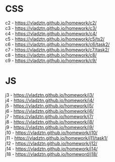 # CSS
c2  - https://vladztn.github.io/homework/c2/ \
c3 - https://vladztn.github.io/homework/c3/ \
c4 - https://vladztn.github.io/homework/c4/ \
c5 - https://vladztn.github.io/homework/c5/ts2/ \
c6 - https://vladztn.github.io/homework/c6/task2/ \
c7 - https://vladztn.github.io/homework/c7/task2/ \
c8 - https://vladztn.github.io/homework/c8/ \
c9 - https://vladztn.github.io/homework/c9/

# JS
j3 - https://vladztn.github.io/homework/j3/ \
j4 - https://vladztn.github.io/homework/j4/ \
j5 - https://vladztn.github.io/homework/j5/ \
j6 - https://vladztn.github.io/homework/j6/ \
j7 - https://vladztn.github.io/homework/j7/ \
j8 - https://vladztn.github.io/homework/j8/ \
j9 - https://vladztn.github.io/homework/j9/ \
j10 - https://vladztn.github.io/homework/j10/ \
j11 - https://vladztn.github.io/homework/j11/task1/ \
j12 - https://vladztn.github.io/homework/j12/ \
j14 - https://vladztn.github.io/homework/j14/ \
j18 - https://vladztn.github.io/homeword/j18/ 
